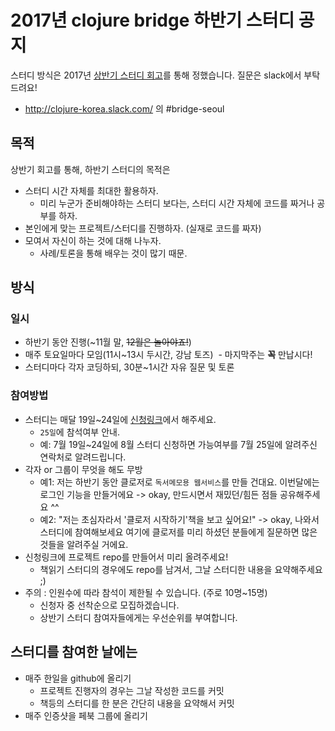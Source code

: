 # 2017년 clojure bridge 하반기 스터디 공지

스터디 방식은 2017년 [상반기 스터디 회고](https://github.com/ClojureBridgeSeoul/study2017-1/blob/master/review.md)를 통해 정했습니다.
질문은 slack에서 부탁드려요!
- http://clojure-korea.slack.com/ 의 #bridge-seoul

## 목적

상반기 회고를 통해, 하반기 스터디의 목적은

- 스터디 시간 자체를 최대한 활용하자.
  - 미리 누군가 준비해야하는 스터디 보다는, 스터디 시간 자체에 코드를 짜거나 공부를 하자.
- 본인에게 맞는 프로젝트/스터디를 진행하자. (실재로 코드를 짜자)
- 모여서 자신이 하는 것에 대해 나누자.
  - 사례/토론을 통해 배우는 것이 많기 때문.

## 방식

### 일시

- 하반기 동안 진행(~11월 말, ~~12월은 놀아야죠!~~)
- 매주 토요일마다 모임(11시~13시 두시간, 강남 토즈)
  - 마지막주는 **꼭** 만납시다!
- 스터디마다 각자 코딩하되, 30분~1시간 자유 질문 및 토론

### 참여방법

- 스터디는 매달 19일~24일에 [신청링크](https://docs.google.com/forms/d/133TdIF6NU1TuKMmSNAe7-8jHtnkf_xpkTCCx5Y7RFPA)에서 해주세요.
  - `25일`에 참석여부 안내.
  - 예: 7월 19일~24일에 8월 스터디 신청하면 가능여부를 7월 25일에 알려주신 연락처로 알려드립니다.
- 각자 or 그룹이 무엇을 해도 무방
  - 예1: 저는 하반기 동안 클로저로 `독서메모용 웹서비스`를 만들 건대요. 이번달에는 로그인 기능을 만들거에요 -> okay, 만드시면서 재밌던/힘든 점들 공유해주세요 ^^
  - 예2: "저는 초심자라서 '클로저 시작하기'책을 보고 싶어요!" -> okay, 나와서 스터디에 참여해보세요 여기에 클로저를 미리 하셨던 분들에게 질문하면 많은 것들을 알려주실 거에요.
- 신청링크에 프로젝트 repo를 만들어서 미리 올려주세요!
  - 책읽기 스터디의 경우에도 repo를 남겨서, 그날 스터디한 내용을 요약해주세요 ;)
- 주의 : 인원수에 따라 참석이 제한될 수 있습니다. (주로 10명~15명)
  - 신청자 중 선착순으로 모집하겠습니다.
  - 상반기 스터디 참여자들에게는 우선순위를 부여합니다.

## 스터디를 참여한 날에는

- 매주 한일을 github에 올리기
  - 프로젝트 진행자의 경우는 그날 작성한 코드를 커밋
  - 책등의 스터디를 한 분은 간단히 내용을 요약해서 커밋
- 매주 인증샷을 페북 그룹에 올리기

